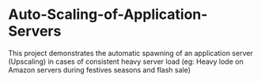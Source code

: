 # Auto-Scaling-of-Application-Servers
This project demonstrates the automatic spawning of an application server (Upscaling) in cases of consistent heavy server load (eg: Heavy lode on Amazon servers during festives seasons and flash sale)
